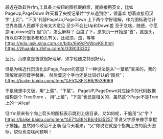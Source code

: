 最近在改软件rfm,工具条上按钮的图标很麻烦，就直接用英文，比如PageUp,PageDown
昨天看了央视记录片“字从遇到你”，很喜欢
想着直接用汉字“上页”，“下页”代替PageUp,PageDown
上下两个字好理解，作为图标我估计世界各国人民都不会有太大意见
至少不会比Up和Down差
至于念啥，随便，你愿念up,down也行
但“页”，怎么解释？
百度了下，原来页一开始是“首”，就是头，所以页字旁很多都和头有关，比如须，颈，等等 
	https://edu.iask.sina.com.cn/bdjx/6e9cPsWqvK8.html
	https://zhuanlan.zhihu.com/p/339033302

至此，页原意是首就很好理解，须字也随之特别好认，

但是为啥近代页演化出Page,Paper的意思？一种说法是从“一葉纸”变来的，我的理解就是同音字替换，
然后葉这个字也还是比较好认的“图标”： https://baike.baidu.com/item/%E5%8F%B6/9539069

于是我想中文版，用“上葉”，“下葉”。
PageUP,PageDown对应操作的代码数据结构是个 TreeStore ， 用“上葉”，“下葉”也还是相关的，虽然这个Page不是Tree上的一片leaf

但rfm原来有个向上箭头的图标表示跳到上级目录，又如何呢，干脆用“父”字？
https://baike.baidu.com/item/%E7%88%B6/4635257 里说父字原来像手拿棍子揍娃。显然如今政治不正确
但今天看来，“父”你说它就是个指向上方的箭头图标，貌似也没啥问题啊！
